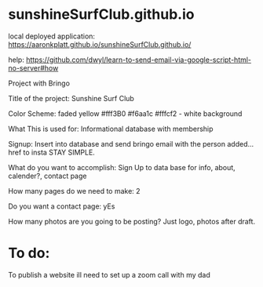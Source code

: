 # sunshineSurfClub.github.io
local deployed application: https://aaronkplatt.github.io/sunshineSurfClub.github.io/

help: https://github.com/dwyl/learn-to-send-email-via-google-script-html-no-server#how

Project with Bringo

Title of the project: Sunshine Surf Club

Color Scheme:
faded yellow #fff3B0
#f6aa1c
#fffcf2 - white background

What This is used for: Informational database with membership

Signup: Insert into database and send bringo email with the person added...
href to insta
STAY SIMPLE.


What do you want to accomplish: Sign Up to data base for info, about, calender?, contact page

How many pages do we need to make: 2

Do you want a contact page: yEs

How many photos are you going to be posting? Just logo, photos after draft. 

# To do:
To publish a website ill need to set up a zoom call with my dad
